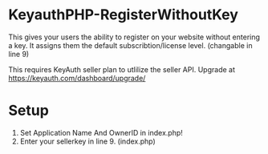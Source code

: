 # KeyauthPHP-RegisterWithoutKey

This gives your users the ability to register on your website without entering a key.
It assigns them the default subscribtion/license level. (changable in line 9)

This requires KeyAuth seller plan to utlilize the seller API. Upgrade at https://keyauth.com/dashboard/upgrade/

# Setup

1. Set Application Name And OwnerID in index.php!
2. Enter your sellerkey in line 9. (index.php)
